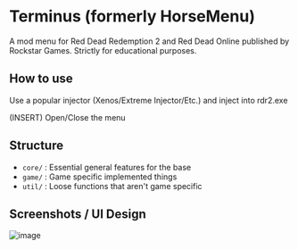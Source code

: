 # Terminus (formerly HorseMenu)

A mod menu for Red Dead Redemption 2 and Red Dead Online published by Rockstar Games. Strictly for educational purposes.

## How to use
Use a popular injector (Xenos/Extreme Injector/Etc.) and inject into rdr2.exe

(INSERT) Open/Close the menu

## Structure

- `core/` : Essential general features for the base
- `game/` : Game specific implemented things
- `util/` : Loose functions that aren't game specific

## Screenshots / UI Design

![image]([https://ibb.co/gZnK0xDf](https://i.ibb.co/WvTJrLcM/Screenshot-190.png))


